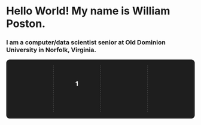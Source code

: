 # Hello World! My name is William Poston.

### I am a computer/data scientist senior at Old Dominion University in Norfolk, Virginia.

![GitHub Stats](./stats_board.svg)
